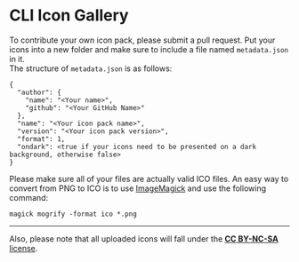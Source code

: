 # CLI Icon Gallery
To contribute your own icon pack, please submit a pull request. Put your icons into a new folder and make sure to include a file named `metadata.json` in it.  
The structure of `metadata.json` is as follows:

```
{
  "author": {
    "name": "<Your name>",
    "github": "<Your GitHub Name>"
  },
  "name": "<Your icon pack name>",
  "version": "<Your icon pack version>",
  "format": 1,
  "ondark": <true if your icons need to be presented on a dark background, otherwise false>
}
```

Please make sure all of your files are actually valid ICO files. An easy way to
convert from PNG to ICO is to use [ImageMagick](https://imagemagick.org) and
use the following command:

```
magick mogrify -format ico *.png
```

---

Also, please note that all uploaded icons will fall under the [**CC BY-NC-SA** license](https://creativecommons.org/licenses/by-nc-sa/4.0/).
